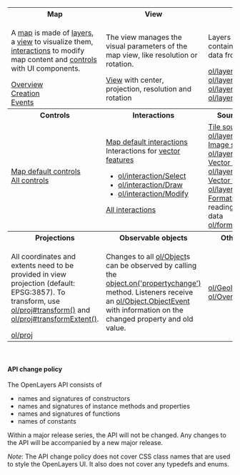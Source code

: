 <table><tr>
<th width="33.3%">Map</th><th width="33.3%">View</th><th width="33.3%">Layers</th>
</tr><tr>
<td><p>A <a href="module-ol_Map-Map.html">map</a> is made of <a href="module-ol_layer_Base-BaseLayer.html">layers</a>, a <a href="module-ol_View-View.html">view</a> to visualize them, <a href="module-ol_interaction_Interaction-Interaction.html">interactions</a> to modify map content and <a href="module-ol_control_Control-Control.html">controls</a> with UI components.</p>
<a href="module-ol_Map-Map.html">Overview</a><br>
<a href="module-ol_Map-Map.html#Map">Creation</a><br>
<a href="module-ol_MapBrowserEvent-MapBrowserEvent.html">Events</a></td>
<td><p>The view manages the visual parameters of the map view, like resolution or rotation.</p>
<a href="module-ol_View-View.html">View</a> with center, projection, resolution and rotation</td>
<td><p>Layers are lightweight containers that get their data from <a href="module-ol_source_Source-Source.html">sources</a>.</p>
<a href="module-ol_layer_Tile-TileLayer.html">ol/layer/Tile</a><br>
<a href="module-ol_layer_Image-ImageLayer.html">ol/layer/Image</a><br>
<a href="module-ol_layer_Vector-VectorLayer.html">ol/layer/Vector</a><br>
<a href="module-ol_layer_VectorTile-VectorTileLayer.html">ol/layer/VectorTile</a></td>
</tr><tr>
<th>Controls</th><th>Interactions</th><th>Sources and formats</th>
</tr><tr>
<td><a href="module-ol_control.html#.defaults">Map default controls</a><br>
<a href="module-ol_control_Control-Control.html">All controls</a>
</td>
<td>
<a href="module-ol_interaction.html#~defaults">Map default interactions</a><br>
Interactions for <a href="module-ol_Feature-Feature.html">vector features</a>
<ul><li><a href="module-ol_interaction_Select-Select.html">ol/interaction/Select</a></li>
<li><a href="module-ol_interaction_Draw-Draw.html">ol/interaction/Draw</a></li>
<li><a href="module-ol_interaction_Modify-Modify.html">ol/interaction/Modify</a></li></ul>
<a href="module-ol_interaction_Interaction-Interaction.html">All interactions</a></td>
<td><a href="module-ol_source_Tile-TileSource.html">Tile sources</a> for <a href="module-ol_layer_Tile-TileLayer.html">ol/layer/Tile</a>
<br><a href="module-ol_source_Image-ImageSource.html">Image sources</a> for <a href="module-ol_layer_Image-ImageLayer.html">ol/layer/Image</a>
<br><a href="module-ol_source_Vector-VectorSource.html">Vector sources</a> for <a href="module-ol_layer_Vector-VectorLayer.html">ol/layer/Vector</a>
<br><a href="module-ol_source_VectorTile-VectorTile.html">Vector tile sources</a> for <a href="module-ol_layer_VectorTile-VectorTileLayer.html">ol/layer/VectorTile</a>
<br><a href="module-ol_format_Feature-FeatureFormat.html">Formats</a> for reading/writing vector data
<br><a href="module-ol_format_WMSCapabilities-WMSCapabilities.html">ol/format/WMSCapabilities</a></td></tr>
<tr><th>Projections</th><th>Observable objects</th><th>Other components</th></tr>
<tr><td><p>All coordinates and extents need to be provided in view projection (default: EPSG:3857). To transform, use <a href="module-ol_proj.html#.transform">ol/proj#transform()</a> and <a href="module-ol_proj.html#.transformExtent">ol/proj#transformExtent()</a>.</p>
<a href="module-ol_proj.html">ol/proj</a></td>
<td><p>Changes to all <a href="module-ol_Object-BaseObject.html">ol/Object</a>s can be observed by calling the <a href="module-ol_Object-BaseObject.html#on">object.on('propertychange')</a> method.  Listeners receive an <a href="module-ol_Object.ObjectEvent.html">ol/Object.ObjectEvent</a> with information on the changed property and old value.</p>
<td>
<a href="module-ol_Geolocation.html">ol/Geolocation</a><br>
<a href="module-ol_Overlay-Overlay.html">ol/Overlay</a><br></td>
</tr></table>

&nbsp;

#### API change policy

The OpenLayers API consists of
* names and signatures of constructors
* names and signatures of instance methods and properties
* names and signatures of functions
* names of constants

Within a major release series, the API will not be changed.  Any changes to the API will be accompanied by a new major release.

*Note*: The API change policy does not cover CSS class names that are used to style the OpenLayers UI. It also does not cover any typedefs and enums.
